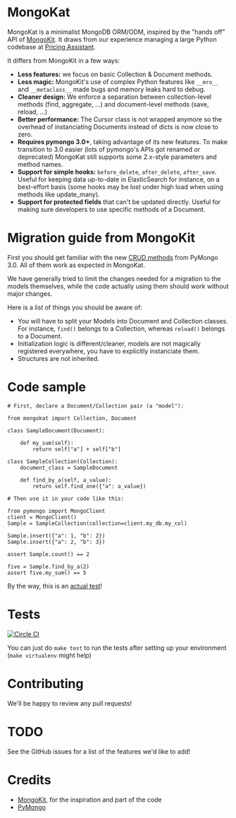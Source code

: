 MongoKat
========

MongoKat is a minimalist MongoDB ORM/ODM, inspired by the "hands off" API of [MongoKit](https://github.com/namlook/mongokit). It draws from our experience managing a large Python codebase at [Pricing Assistant](http://www.pricingassistant.com/).

It differs from MongoKit in a few ways:

 - **Less features:** we focus on basic Collection & Document methods.
 - **Less magic:** MongoKit's use of complex Python features like `__mro__` and `__metaclass__` made bugs and memory leaks hard to debug.
 - **Cleaner design:** We enforce a separation between collection-level methods (find, aggregate, ...) and document-level methods (save, reload, ...)
 - **Better performance:** The Cursor class is not wrapped anymore so the overhead of instanciating Documents instead of dicts is now close to zero.
 - **Requires pymongo 3.0+**, taking advantage of its new features. To make transition to 3.0 easier (lots of pymongo's APIs got renamed or deprecated) MongoKat still supports some 2.x-style parameters and method names.
 - **Support for simple hooks:** `before_delete`, `after_delete`, `after_save`. Useful for keeping data up-to-date in ElasticSearch for instance, on a best-effort basis (some hooks may be lost under high load when using methods like update_many).
 - **Support for protected fields** that can't be updated directly. Useful for making sure developers to use specific methods of a Document.


Migration guide from MongoKit
=============================

First you should get familiar with the new [CRUD methods](http://api.mongodb.org/python/current/changelog.html#collection-changes) from PyMongo 3.0. All of them work as expected in MongoKat.

We have generally tried to limit the changes needed for a migration to the models themselves, while the code actually using them should work without major changes.

Here is a list of things you should be aware of:

 - You will have to split your Models into Document and Collection classes. For instance, `find()` belongs to a Collection, whereas `reload()` belongs to a Document.
 - Initialization logic is different/cleaner, models are not magically registered everywhere, you have to explicitly instanciate them.
 - Structures are not inherited.


Code sample
===========

```
# First, declare a Document/Collection pair (a "model"):

from mongokat import Collection, Document

class SampleDocument(Document):

    def my_sum(self):
        return self["a"] + self["b"]

class SampleCollection(Collection):
    document_class = SampleDocument

    def find_by_a(self, a_value):
        return self.find_one({"a": a_value})

# Then use it in your code like this:

from pymongo import MongoClient
client = MongoClient()
Sample = SampleCollection(collection=client.my_db.my_col)

Sample.insert({"a": 1, "b": 2})
Sample.insert({"a": 2, "b": 3})

assert Sample.count() == 2

five = Sample.find_by_a(2)
assert five.my_sum() == 5
```

By the way, this is an [actual test](https://github.com/pricingassistant/mongokat/blob/master/tests/test_readme_sample.py)!

Tests
=====

[![Circle CI](https://circleci.com/gh/pricingassistant/mongokat.svg?style=svg)](https://circleci.com/gh/pricingassistant/mongokat)

You can just do `make test` to run the tests after setting up your environment (`make virtualenv` might help)

Contributing
============

We'll be happy to review any pull requests!

TODO
====

See the GitHub issues for a list of the features we'd like to add!

Credits
=======

 - [MongoKit](https://github.com/namlook/mongokit), for the inspiration and part of the code
 - [PyMongo](https://github.com/mongodb/mongo-python-driver)
